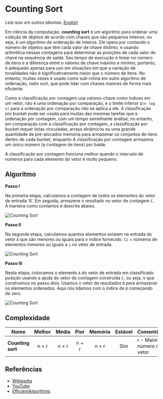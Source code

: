 # Counting Sort

_Leia isso em outros idiomas:_
[_English_](README.md)

Em ciência da computação, **counting sort** é um algoritmo para ordenar
uma coleção de objetos de acordo com chaves que são pequenos inteiros;
ou seja, é um algoritmo de ordenação de inteiros. Ele opera por
contando o número de objetos que têm cada valor de chave distinto,
e usando aritmética nessas contagens para determinar as posições
de cada valor de chave na sequência de saída. Seu tempo de execução é
linear no número de itens e a diferença entre o
valores de chave máximo e mínimo, portanto, é adequado apenas para
uso em situações em que a variação de tonalidades não é significativamente
maior que o número de itens. No entanto, muitas vezes é usado como
sub-rotina em outro algoritmo de ordenação, radix sort, que pode
lidar com chaves maiores de forma mais eficiente.

Como a classificação por contagem usa valores-chave como índices em um vetor,
não é uma ordenação por comparação, e o limite inferior `Ω(n log n)` para
a ordenação por comparação não se aplica a ele. A classificação por bucket pode ser usada
para muitas das mesmas tarefas que a ordenação por contagem, com um tempo semelhante
análise; no entanto, em comparação com a classificação por contagem, a classificação por bucket requer
listas vinculadas, arrays dinâmicos ou uma grande quantidade de pré-alocados
memória para armazenar os conjuntos de itens dentro de cada bucket, enquanto
A classificação por contagem armazena um único número (a contagem de itens)
por balde.

A classificação por contagem funciona melhor quando o intervalo de números para cada
elemento do vetor é muito pequeno.

## Algoritmo

**Passo I**

Na primeira etapa, calculamos a contagem de todos os elementos do
vetor de entrada 'A'. Em seguida, armazene o resultado no vetor de contagem `C`.
A maneira como contamos é descrita abaixo.

![Counting Sort](https://3.bp.blogspot.com/-jJchly1BkTc/WLGqCFDdvCI/AAAAAAAAAHA/luljAlz2ptMndIZNH0KLTTuQMNsfzDeFQCLcB/s1600/CSortUpdatedStepI.gif)

**Passo II**

Na segunda etapa, calculamos quantos elementos existem na entrada
do vetor `A` que são menores ou iguais para o índice fornecido.
`Ci` = números de elementos menores ou iguais a `i` no vetor de entrada.

![Counting Sort](https://1.bp.blogspot.com/-1vFu-VIRa9Y/WLHGuZkdF3I/AAAAAAAAAHs/8jKu2dbQee4ap9xlVcNsILrclqw0UxAVACLcB/s1600/Step-II.png)

**Passo III**

Nesta etapa, colocamos o elemento `A` do vetor de entrada em classificado
posição usando a ajuda do vetor de contagem construída `C`, ou seja, o que
construímos no passo dois. Usamos o vetor de resultados `B` para armazenar
os elementos ordenados. Aqui nós lidamos com o índice de `B` começando de
zero.
 
![Counting Sort](https://1.bp.blogspot.com/-xPqylngqASY/WLGq3p9n9vI/AAAAAAAAAHM/JHdtXAkJY8wYzDMBXxqarjmhpPhM0u8MACLcB/s1600/ResultArrayCS.gif)

## Complexidade

| Nome                  | Melhor            | Média             | Pior               | Memória    | Estável    | Comentários  |
| --------------------- | :-------------: | :-----------------: | :-----------------: | :-------: | :-------: | :-------- |
| **Counting sort**     | n + r           | n + r               | n + r               | n + r     | Sim       | r - Maior número no vetor |

## Referências

- [Wikipedia](https://en.wikipedia.org/wiki/Counting_sort)
- [YouTube](https://www.youtube.com/watch?v=OKd534EWcdk&index=61&t=0s&list=PLLXdhg_r2hKA7DPDsunoDZ-Z769jWn4R8)
- [EfficientAlgorithms](https://efficientalgorithms.blogspot.com/2016/09/lenear-sorting-counting-sort.html)
